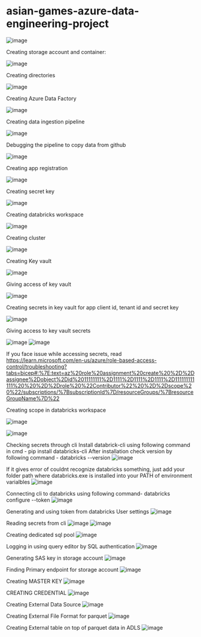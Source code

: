 # asian-games-azure-data-engineering-project

![image](https://github.com/TejasBav/asian-games-azure-data-engineering-project/assets/148721897/359ab763-53be-4717-ad71-ca7ac02d324b)

Creating storage account and container:

![image](https://github.com/TejasBav/asian-games-azure-data-engineering-project/assets/148721897/5f60f176-e37a-4d51-9d42-735b699c8d19)

Creating directories

![image](https://github.com/TejasBav/asian-games-azure-data-engineering-project/assets/148721897/d5ebf319-b790-4674-bb23-adf23b420eb0)

Creating Azure Data Factory

![image](https://github.com/TejasBav/asian-games-azure-data-engineering-project/assets/148721897/8afeb95a-ce25-41d7-b4d8-39726a86a68c)

Creating data ingestion pipeline

![image](https://github.com/TejasBav/asian-games-azure-data-engineering-project/assets/148721897/916a7adf-e2ce-4471-a38a-be439c5dc126)

Debugging the pipeline to copy data from github

![image](https://github.com/TejasBav/asian-games-azure-data-engineering-project/assets/148721897/9184b632-ddcb-408a-8eda-2cb9258f539c)

Creating app registration

![image](https://github.com/TejasBav/asian-games-azure-data-engineering-project/assets/148721897/262e9cd6-a12e-4190-8735-524451b8e0bc)

Creating secret key

![image](https://github.com/TejasBav/asian-games-azure-data-engineering-project/assets/148721897/81103185-b734-4f25-8a94-33e5534e632e)

Creating databricks workspace

![image](https://github.com/TejasBav/asian-games-azure-data-engineering-project/assets/148721897/c7784431-162a-4d45-a83a-2a2f817dad7d)

Creating cluster

![image](https://github.com/TejasBav/asian-games-azure-data-engineering-project/assets/148721897/c315c14a-cceb-46c7-a98b-db2deb9d28fc)

Creating Key vault

![image](https://github.com/TejasBav/asian-games-azure-data-engineering-project/assets/148721897/b2482bbf-38eb-4d96-95e0-8d77ef741b44)

Giving access of key vault

![image](https://github.com/TejasBav/asian-games-azure-data-engineering-project/assets/148721897/f3257880-34dd-4499-ac1b-4d00c993d294)

Creating secrets in key vault for app client id, tenant id and secret key

![image](https://github.com/TejasBav/asian-games-azure-data-engineering-project/assets/148721897/bb75bae0-40a8-4c55-b7a1-d9a9d9a5d9c9)

Giving access to key vault secrets

![image](https://github.com/TejasBav/asian-games-azure-data-engineering-project/assets/148721897/bbd68dac-1414-4303-9c6f-d92dd5e5730d)
![image](https://github.com/TejasBav/asian-games-azure-data-engineering-project/assets/148721897/6046b6df-5cb8-4439-86c9-50cd5d2ccf8a)


If you face issue while accessing secrets, read https://learn.microsoft.com/en-us/azure/role-based-access-control/troubleshooting?tabs=bicep#:%7E:text=az%20role%20assignment%20create%20%2D%2Dassignee%2Dobject%2Did%2011111111%2D1111%2D1111%2D1111%2D111111111111%20%20%2D%2Drole%20%22Contributor%22%20%2D%2Dscope%20%22/subscriptions/%7BsubscriptionId%7D/resourceGroups/%7BresourceGroupName%7D%22

Creating scope in databricks workspace

![image](https://github.com/TejasBav/asian-games-azure-data-engineering-project/assets/148721897/1355686c-1b6f-44ff-8cee-4d4f91d21c62)

![image](https://github.com/TejasBav/asian-games-azure-data-engineering-project/assets/148721897/a51f15ea-37cf-4baf-8764-0c4b64a94cd6)

Checking secrets through cli
Install databrick-cli using following command in cmd - pip install databricks-cli
After installation check version by following command - databricks --version
![image](https://github.com/TejasBav/asian-games-azure-data-engineering-project/assets/148721897/7673f408-dccc-468c-96ac-97999986e909)

If it gives error of couldnt recognize databricks something, just add your folder path where databricks.exe is installed into your PATH of environment varialbles
![image](https://github.com/TejasBav/asian-games-azure-data-engineering-project/assets/148721897/f8b562f2-784c-44c4-af41-aa88c7311ddf)

Connecting cli to databricks using following command- databricks configure --token
![image](https://github.com/TejasBav/asian-games-azure-data-engineering-project/assets/148721897/10b3a1e0-4c60-4ceb-85e8-d595c11ae6e5)

Generating and using token from databricks User settings
![image](https://github.com/TejasBav/asian-games-azure-data-engineering-project/assets/148721897/73ba9315-6413-41e3-a2e3-040e3d7789f7)

Reading secrets from cli
![image](https://github.com/TejasBav/asian-games-azure-data-engineering-project/assets/148721897/067ac24c-d291-413e-a11d-3761034a1227)
![image](https://github.com/TejasBav/asian-games-azure-data-engineering-project/assets/148721897/49c45567-2fef-4910-86a9-f80ae7852013)

Creating dedicated sql pool
![image](https://github.com/TejasBav/asian-games-azure-data-engineering-project/assets/148721897/b1289ad0-c44d-4551-8d79-f79ef0666fe5)

Logging in using query editor by SQL authentication
![image](https://github.com/TejasBav/asian-games-azure-data-engineering-project/assets/148721897/e2389f5f-29d9-4c39-95b2-24a79c6c9811)

Generating SAS key in storage account
![image](https://github.com/TejasBav/asian-games-azure-data-engineering-project/assets/148721897/564690f7-a25a-4db6-bf41-3d671748a89a)

Finding Primary endpoint for storage account
![image](https://github.com/TejasBav/asian-games-azure-data-engineering-project/assets/148721897/b3b89929-1aaf-47b4-be04-9c1507b48c19)

Creating MASTER KEY
![image](https://github.com/TejasBav/asian-games-azure-data-engineering-project/assets/148721897/69446ddf-f72c-4f5b-9800-ba6d9be35a2d)

CREATING CREDENTIAL
![image](https://github.com/TejasBav/asian-games-azure-data-engineering-project/assets/148721897/4b2e99cb-2bce-40d5-8ff9-426d8d7ea72e)

Creating External Data Source
![image](https://github.com/TejasBav/asian-games-azure-data-engineering-project/assets/148721897/be9b5b3c-8c04-4446-9311-ca66182d8624)

Creating External File Format for parquet
![image](https://github.com/TejasBav/asian-games-azure-data-engineering-project/assets/148721897/36b6d4ef-819c-422b-933e-9d132214bf6d)

Creating External table on top of parquet data in ADLS
![image](https://github.com/TejasBav/asian-games-azure-data-engineering-project/assets/148721897/9026954a-7f75-4106-9012-42c586277933)

